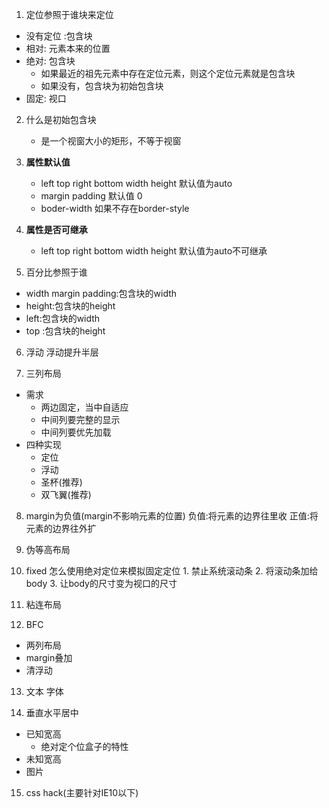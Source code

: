 1. 定位参照于谁块来定位
- 没有定位 :包含块
- 相对: 元素本来的位置
- 绝对: 包含块
    - 如果最近的祖先元素中存在定位元素，则这个定位元素就是包含块
    - 如果没有，包含块为初始包含块
- 固定: 视口

2. 什么是初始包含块
    - 是一个视窗大小的矩形，不等于视窗

3. **属性默认值**
    - left top right bottom width height 默认值为auto
    - margin padding 默认值 0
    - boder-width 如果不存在border-style

4. **属性是否可继承**
   - left top right bottom width height 默认值为auto不可继承

5.   百分比参照于谁
- width margin padding:包含块的width
- height:包含块的height
- left:包含块的width
- top :包含块的height

6. 浮动
浮动提升半层

7. 三列布局
- 需求
  - 两边固定，当中自适应
  - 中间列要完整的显示
  - 中间列要优先加载
- 四种实现
    - 定位
    - 浮动
    - 圣杯(推荐)
    - 双飞翼(推荐)


8. margin为负值(margin不影响元素的位置)
负值:将元素的边界往里收
正值:将元素的边界往外扩

9. 伪等高布局

10.  fixed
怎么使用绝对定位来模拟固定定位
    1. 禁止系统滚动条
	2. 将滚动条加给body
	3. 让body的尺寸变为视口的尺寸

11. 粘连布局

12. BFC
- 两列布局
- margin叠加
- 清浮动
13. 文本 字体

14. 垂直水平居中
- 已知宽高
    - 绝对定个位盒子的特性
- 未知宽高
- 图片

15. css hack(主要针对IE10以下)